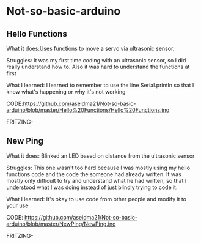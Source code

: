 # Not-so-basic-arduino

## Hello Functions

What it does:Uses functions to move a servo via ultrasonic sensor.

Struggles: It was my first time coding with an ultrasonic sensor, so I did really understand how to. Also it was hard to understand the functions at first

What I learned: I learned to remember to use the line Serial.println so that I know what's happening or why it's not working

CODE:https://github.com/aseidma21/Not-so-basic-arduino/blob/master/Hello%20Functions/Hello%20Functions.ino

FRITZING-

## New Ping

What it does: Blinked an LED based on distance from the ultrasonic sensor

Struggles: This one wasn't too hard because I was mostly using my hello functions code and the code the someone had already written. It was mostly only difficult to try and understand what he had written, so that I understood what I was doing instead of just blindly trying to code it. 

What I learned: It's okay to use code from other people and modify it to your use

CODE: https://github.com/aseidma21/Not-so-basic-arduino/blob/master/NewPing/NewPing.ino

FRITZING-


